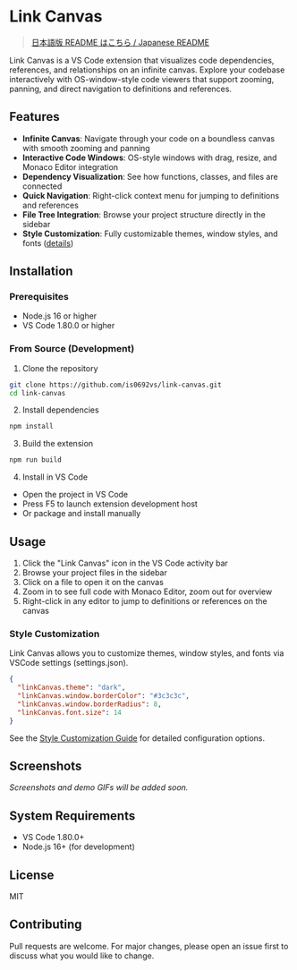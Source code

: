 # Link Canvas

> [日本語版 README はこちら / Japanese README](./README.ja.md)

Link Canvas is a VS Code extension that visualizes code dependencies, references, and relationships on an infinite canvas. Explore your codebase interactively with OS-window-style code viewers that support zooming, panning, and direct navigation to definitions and references.

## Features

- **Infinite Canvas**: Navigate through your code on a boundless canvas with smooth zooming and panning
- **Interactive Code Windows**: OS-style windows with drag, resize, and Monaco Editor integration
- **Dependency Visualization**: See how functions, classes, and files are connected
- **Quick Navigation**: Right-click context menu for jumping to definitions and references
- **File Tree Integration**: Browse your project structure directly in the sidebar
- **Style Customization**: Fully customizable themes, window styles, and fonts ([details](STYLE_CUSTOMIZATION.md))

## Installation

### Prerequisites

- Node.js 16 or higher
- VS Code 1.80.0 or higher

### From Source (Development)

1. Clone the repository

```bash
git clone https://github.com/is0692vs/link-canvas.git
cd link-canvas
```

2. Install dependencies

```bash
npm install
```

3. Build the extension

```bash
npm run build
```

4. Install in VS Code

- Open the project in VS Code
- Press F5 to launch extension development host
- Or package and install manually

## Usage

1. Click the "Link Canvas" icon in the VS Code activity bar
2. Browse your project files in the sidebar
3. Click on a file to open it on the canvas
4. Zoom in to see full code with Monaco Editor, zoom out for overview
5. Right-click in any editor to jump to definitions or references on the canvas

### Style Customization

Link Canvas allows you to customize themes, window styles, and fonts via VSCode settings (settings.json).

```json
{
  "linkCanvas.theme": "dark",
  "linkCanvas.window.borderColor": "#3c3c3c",
  "linkCanvas.window.borderRadius": 8,
  "linkCanvas.font.size": 14
}
```

See the [Style Customization Guide](STYLE_CUSTOMIZATION.md) for detailed configuration options.

## Screenshots

<!-- TODO: Add screenshots here -->
<!-- Recommended: -->
<!-- 1. Full canvas view (zoomed out state) -->
<!-- 2. Code window zoomed in (showing Monaco Editor) -->
<!-- 3. GIF of right-click menu to jump to definition/references -->
<!-- 4. GIF of dragging files from file tree to canvas -->

_Screenshots and demo GIFs will be added soon._

## System Requirements

- VS Code 1.80.0+
- Node.js 16+ (for development)

## License

MIT

## Contributing

Pull requests are welcome. For major changes, please open an issue first to discuss what you would like to change.
